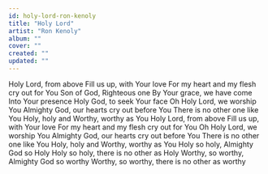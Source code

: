 ```yaml
---
id: holy-lord-ron-kenoly
title: "Holy Lord"
artist: "Ron Kenoly"
album: ""
cover: ""
created: ""
updated: ""
---
```


Holy Lord, from above
Fill us up, with Your love
For my heart and my flesh cry out for You
Son of God, Righteous one
By Your grace, we have come
Into Your presence Holy God, to seek Your face
Oh Holy Lord, we worship You
Almighty God, our hearts cry out before You
There is no other one like You
Holy, holy and Worthy, worthy as You
Holy Lord, from above
Fill us up, with Your love
For my heart and my flesh cry out for You
Oh Holy Lord, we worship You
Almighty God, our hearts cry out before You
There is no other one like You
Holy, holy and Worthy, worthy as You
Holy so holy, Almighty God so Holy
Holy so holy, there is no other as Holy
Worthy, so worthy, Almighty God so worthy
Worthy, so worthy, there is no other as worthy